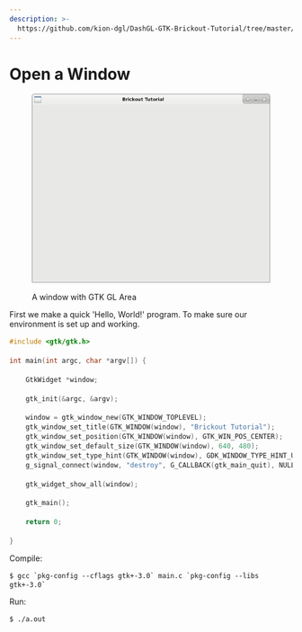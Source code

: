```yaml
---
description: >-
  https://github.com/kion-dgl/DashGL-GTK-Brickout-Tutorial/tree/master/01_Open_a_Window
---
```


# Open a Window

<figure><img src="../../.gitbook/assets/bricks_001.png" alt=""><figcaption><p>A window with GTK GL Area</p></figcaption></figure>

First we make a quick 'Hello, World!' program. To make sure our environment is set up and working.

```c
#include <gtk/gtk.h>

int main(int argc, char *argv[]) {

	GtkWidget *window;

	gtk_init(&argc, &argv);

	window = gtk_window_new(GTK_WINDOW_TOPLEVEL);
	gtk_window_set_title(GTK_WINDOW(window), "Brickout Tutorial");
	gtk_window_set_position(GTK_WINDOW(window), GTK_WIN_POS_CENTER);
	gtk_window_set_default_size(GTK_WINDOW(window), 640, 480);
	gtk_window_set_type_hint(GTK_WINDOW(window), GDK_WINDOW_TYPE_HINT_UTILITY);
	g_signal_connect(window, "destroy", G_CALLBACK(gtk_main_quit), NULL);

	gtk_widget_show_all(window);

	gtk_main();

	return 0;

}
```

Compile:

```
$ gcc `pkg-config --cflags gtk+-3.0` main.c `pkg-config --libs gtk+-3.0`
```

Run:

```
$ ./a.out
```
